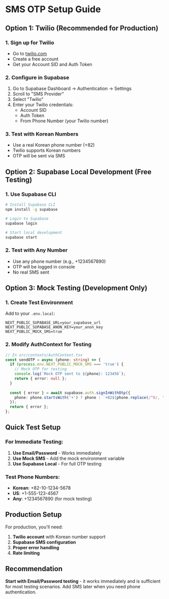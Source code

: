 # SMS OTP Setup Guide

## Option 1: Twilio (Recommended for Production)

### 1. Sign up for Twilio
- Go to [twilio.com](https://twilio.com)
- Create a free account
- Get your Account SID and Auth Token

### 2. Configure in Supabase
1. Go to Supabase Dashboard → Authentication → Settings
2. Scroll to "SMS Provider"
3. Select "Twilio"
4. Enter your Twilio credentials:
   - Account SID
   - Auth Token
   - From Phone Number (your Twilio number)

### 3. Test with Korean Numbers
- Use a real Korean phone number (+82)
- Twilio supports Korean numbers
- OTP will be sent via SMS

## Option 2: Supabase Local Development (Free Testing)

### 1. Use Supabase CLI
```bash
# Install Supabase CLI
npm install -g supabase

# Login to Supabase
supabase login

# Start local development
supabase start
```

### 2. Test with Any Number
- Use any phone number (e.g., +1234567890)
- OTP will be logged in console
- No real SMS sent

## Option 3: Mock Testing (Development Only)

### 1. Create Test Environment
Add to your `.env.local`:
```env
NEXT_PUBLIC_SUPABASE_URL=your_supabase_url
NEXT_PUBLIC_SUPABASE_ANON_KEY=your_anon_key
NEXT_PUBLIC_MOCK_SMS=true
```

### 2. Modify AuthContext for Testing
```typescript
// In src/contexts/AuthContext.tsx
const sendOTP = async (phone: string) => {
  if (process.env.NEXT_PUBLIC_MOCK_SMS === 'true') {
    // Mock OTP for testing
    console.log(`Mock OTP sent to ${phone}: 123456`);
    return { error: null };
  }
  
  const { error } = await supabase.auth.signInWithOtp({
    phone: phone.startsWith('+') ? phone : `+82${phone.replace(/^0/, '')}`,
  });
  return { error };
};
```

## Quick Test Setup

### For Immediate Testing:
1. **Use Email/Password** - Works immediately
2. **Use Mock SMS** - Add the mock environment variable
3. **Use Supabase Local** - For full OTP testing

### Test Phone Numbers:
- **Korean**: +82-10-1234-5678
- **US**: +1-555-123-4567
- **Any**: +1234567890 (for mock testing)

## Production Setup

For production, you'll need:
1. **Twilio account** with Korean number support
2. **Supabase SMS configuration**
3. **Proper error handling**
4. **Rate limiting**

## Recommendation

**Start with Email/Password testing** - it works immediately and is sufficient for most testing scenarios. Add SMS later when you need phone authentication. 